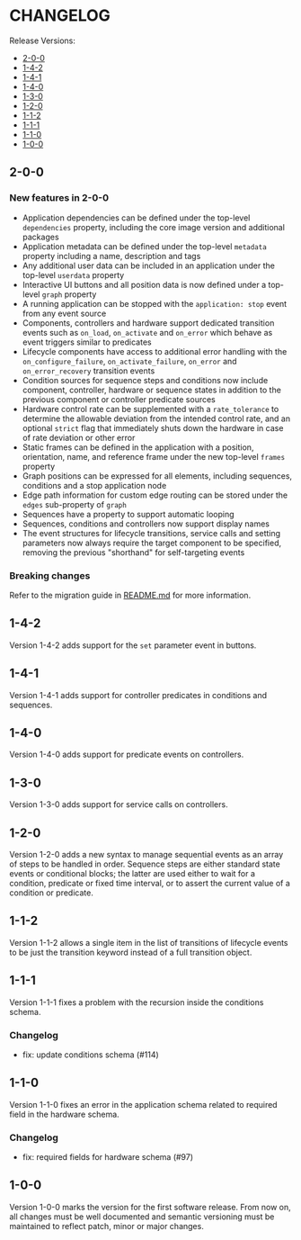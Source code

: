 # CHANGELOG

Release Versions:

- [2-0-0](#2-0-0)
- [1-4-2](#1-4-2)
- [1-4-1](#1-4-1)
- [1-4-0](#1-4-0)
- [1-3-0](#1-3-0)
- [1-2-0](#1-2-0)
- [1-1-2](#1-1-2)
- [1-1-1](#1-1-1)
- [1-1-0](#1-1-0)
- [1-0-0](#1-0-0)

## 2-0-0

### New features in 2-0-0

- Application dependencies can be defined under the top-level `dependencies` property, including the core image version
  and additional packages
- Application metadata can be defined under the top-level `metadata` property including a name, description and tags
- Any additional user data can be included in an application under the top-level `userdata` property
- Interactive UI buttons and all position data is now defined under a top-level `graph` property
- A running application can be stopped with the `application: stop` event from any event source
- Components, controllers and hardware support dedicated transition events such as `on_load`, `on_activate`
  and `on_error` which behave as event triggers similar to predicates
- Lifecycle components have access to additional error handling with the `on_configure_failure`, `on_activate_failure`,
  `on_error` and `on_error_recovery` transition events
- Condition sources for sequence steps and conditions now include component, controller, hardware or sequence states in
  addition to the previous component or controller predicate sources
- Hardware control rate can be supplemented with a `rate_tolerance` to determine the allowable deviation from the
  intended control rate, and an optional `strict` flag that immediately shuts down the hardware in case of rate
  deviation or other error
- Static frames can be defined in the application with a position, orientation, name, and reference frame under the new
  top-level `frames` property
- Graph positions can be expressed for all elements, including sequences, conditions and a stop application node
- Edge path information for custom edge routing can be stored under the `edges` sub-property of `graph`
- Sequences have a property to support automatic looping
- Sequences, conditions and controllers now support display names
- The event structures for lifecycle transitions, service calls and setting parameters now always require the target
  component to be specified, removing the previous "shorthand" for self-targeting events

### Breaking changes

Refer to the migration guide in [README.md](./README.md#migrating-from-1-4-x-to-2-0-0) for more information.

## 1-4-2

Version 1-4-2 adds support for the `set` parameter event in buttons.

## 1-4-1

Version 1-4-1 adds support for controller predicates in conditions and sequences.

## 1-4-0

Version 1-4-0 adds support for predicate events on controllers.

## 1-3-0

Version 1-3-0 adds support for service calls on controllers.

## 1-2-0

Version 1-2-0 adds a new syntax to manage sequential events as an array of steps to be handled in order. Sequence steps
are either standard state events or conditional blocks; the latter are used either to wait for a condition, predicate
or fixed time interval, or to assert the current value of a condition or predicate.

## 1-1-2

Version 1-1-2 allows a single item in the list of transitions of lifecycle events to be just the transition keyword
instead of a full transition object.

## 1-1-1

Version 1-1-1 fixes a problem with the recursion inside the conditions schema.

### Changelog

- fix: update conditions schema (#114)

## 1-1-0

Version 1-1-0 fixes an error in the application schema related to required field in the hardware schema.

### Changelog

- fix: required fields for hardware schema (#97)

## 1-0-0

Version 1-0-0 marks the version for the first software release. From now on, all changes must be well documented and
semantic versioning must be maintained to reflect patch, minor or major changes.